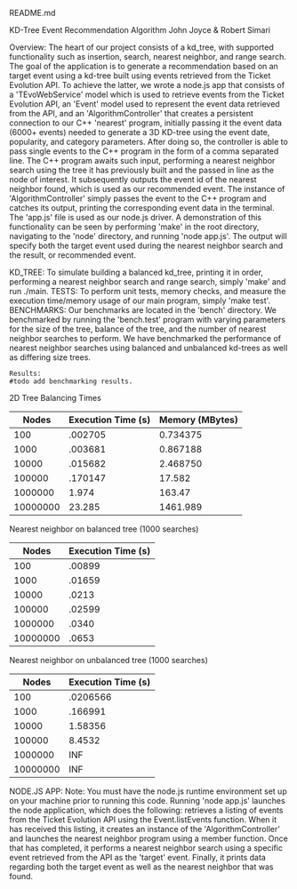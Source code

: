 README.md

KD-Tree Event Recommendation Algorithm
John Joyce & Robert Simari

Overview:
The heart of our project consists of a kd_tree, with supported functionality such as insertion, search, nearest neighbor, and range search. The goal of the application is to generate a recommendation based on an target event using a kd-tree built using events retrieved from the Ticket Evolution API. To achieve the latter, we wrote a node.js app that consists of a 'TEvoWebService' model which is used to retrieve events from the Ticket Evolution API, an 'Event' model used to represent the event data retrieved from the API, and an 'AlgorithmController' that creates a persistent connection to our C++ 'nearest' program, initially passing it the event data (6000+ events) needed to generate a 3D KD-tree using the event date, popularity, and category parameters. After doing so, the controller is able to pass single events to the C++ program in the form of a comma separated line. The C++ program awaits such input, performing a nearest neighbor search using the tree it has previously built and the passed in line as the node of interest.  It subsequently outputs the event id of the nearest neighbor found, which is used as our recommended event. The instance of 'AlgorithmController' simply passes the event to the C++ program and catches its output, printing the corresponding event data in the terminal. The 'app.js' file is used as our node.js driver. A demonstration of this functionality can be seen by performing 'make' in the root directory, navigating to the 'node' directory, and running 'node app.js'. The output will specify both the target event used during the nearest neighbor search and the result, or recommended event.    


KD_TREE:
	To simulate building a balanced kd_tree, printing it in order, performing a nearest neighbor search and range search, simply 'make' and run ./main.
TESTS:
	To perform unit tests, memory checks, and measure the execution time/memory usage of our main program, simply 'make test'.
BENCHMARKS:
	Our benchmarks are located in the 'bench' directory. We benchmarked by running the 'bench.test' program with varying parameters for the size of the tree,
	balance of the tree, and the number of nearest neighbor searches to perform. We have benchmarked the performance of nearest neighbor searches using
	balanced and unbalanced kd-trees as well as differing size trees.


	Results:
	#todo add benchmarking results.

2D Tree Balancing Times

| Nodes    | Execution Time (s) | Memory (MBytes) |
|----------|--------------------|-----------------|
| 100      | .002705            | 0.734375        |
| 1000     | .003681            | 0.867188        |
| 10000    | .015682            | 2.468750        |
| 100000   | .170147            | 17.582          |
| 1000000  | 1.974              | 163.47          |
| 10000000 | 23.285             | 1461.989        |

Nearest neighbor on balanced tree (1000 searches)

| Nodes    | Execution Time (s) |
|----------|--------------------|
| 100      | .00899             |
| 1000     | .01659             |
| 10000    | .0213              |
| 100000   | .02599             |
| 1000000  | .0340              |
| 10000000 | .0653              |

Nearest neighbor on unbalanced tree (1000 searches)

| Nodes    | Execution Time (s) |
|----------|--------------------|
| 100      | .0206566           |
| 1000     | .166991            |
| 10000    | 1.58356            |
| 100000   | 8.4532             |
| 1000000  | INF                |
| 10000000 | INF                |



NODE.JS APP:
	Note: You must have the node.js runtime environment set up on your machine prior to running this code. Running 'node app.js' launches the node application,
	which does the following: retrieves a listing of events from the Ticket Evolution API using the Event.listEvents function. When it has received this listing,
	it creates an instance of the 'AlgorithmController' and launches the nearest neighbor program using a member function. Once that has completed, it performs a
	nearest neighbor search using a specific event retrieved from the API as the 'target' event. Finally, it prints data regarding both the target event as well as the
	nearest neighbor that was found.
